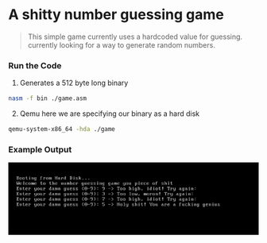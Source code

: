 # A shitty number guessing game

> This simple game currently uses a hardcoded value for guessing. currently looking for a way to generate random numbers.

### Run the Code
1. Generates a 512 byte long binary
```bash
nasm -f bin ./game.asm
```

2. Qemu
here we are specifying our binary as a hard disk
```bash
qemu-system-x86_64 -hda ./game
```

### Example Output
![Output](./output.png)
